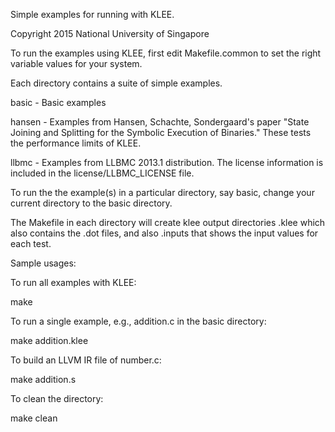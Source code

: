 Simple examples for running with KLEE.

Copyright 2015 National University of Singapore

To run the examples using KLEE, first edit Makefile.common to set the
right variable values for your system.

Each directory contains a suite of simple examples.

  basic  - Basic examples

  hansen - Examples from Hansen, Schachte, Sondergaard's paper "State
           Joining and Splitting for the Symbolic Execution of
           Binaries." These tests the performance limits of KLEE.

  llbmc  - Examples from LLBMC 2013.1 distribution. The license
           information is included in the license/LLBMC_LICENSE file.

To run the the example(s) in a particular directory, say basic, change
your current directory to the basic directory.

The Makefile in each directory will create klee output directories
<example-name>.klee which also contains the .dot files, and also
<example-name>.inputs that shows the input values for each test.

Sample usages:

To run all examples with KLEE:

make

To run a single example, e.g., addition.c in the basic directory:

make addition.klee

To build an LLVM IR file of number.c:

make addition.s

To clean the directory:

make clean

